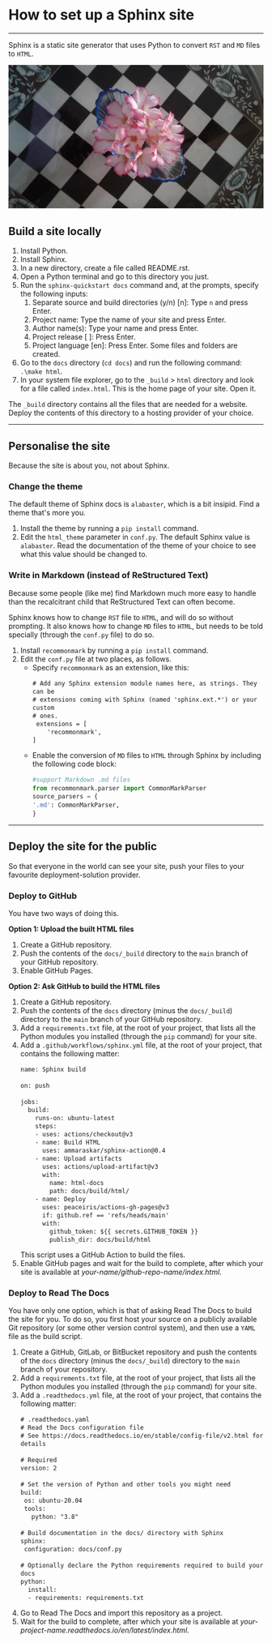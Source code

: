 # How to set up a Sphinx site

<hr/>

Sphinx is a static site generator that uses Python to convert `RST` and `MD` files to `HTML`.

![Pink flowers in a blue boat-shaped glass bowl atop a chessboard table](_static/chess_flowers.jpg)

## Build a site locally

1. Install Python.
2. Install Sphinx.
3. In a new directory, create a file called README.rst.
4. Open a Python terminal and go to this directory you just.
5. Run the `sphinx-quickstart docs` command and, at the prompts, specify the following inputs:
    1. Separate source and build directories (y/n) [n]: Type `n` and press Enter.
    2. Project name: Type the name of your site and press Enter.
    3. Author name(s): Type your name and press Enter.
    4. Project release [ ]: Press Enter.
    5. Project language [en]: Press Enter.
    Some files and folders are created.
6. Go to the `docs` directory (`cd docs`) and run the following command: `.\make html`.
7. In your system file explorer, go to the `_build` > `html` directory and look for a file called `index.html`. This is the home page of your site. Open it.

The `_build` directory contains all the files that are needed for a website. Deploy the contents of this directory to a hosting provider of your choice.

<hr/>

## Personalise the site

Because the site is about you, not about Sphinx.

### Change the theme

The default theme of Sphinx docs is `alabaster`, which is a bit insipid. Find a theme that's more you.

1. Install the theme by running a `pip install` command.
2. Edit the `html_theme` parameter in `conf.py`. The default Sphinx value is `alabaster`. Read the documentation of the theme of your choice to see what this value should be changed to.

### Write in Markdown (instead of ReStructured Text)

Because some people (like me) find Markdown much more easy to handle than the recalcitrant child that ReStructured Text can often become.

Sphinx knows how to change `RST` file to `HTML`, and will do so without prompting. It also knows how to change `MD` files to `HTML`, but needs to be told specially (through the `conf.py` file) to do so.

1. Install `recommonmark` by running a `pip install` command.
2. Edit the `conf.py` file at two places, as follows.
    - Specify `recommonmark` as an extension, like this:
       ```
      # Add any Sphinx extension module names here, as strings. They can be
      # extensions coming with Sphinx (named 'sphinx.ext.*') or your custom
      # ones.
        extensions = [
           'recommonmark',
       ]
       ```
    -  Enable the conversion of `MD` files to `HTML` through Sphinx by including the following code block: 
       ```python
       #support Markdown .md files
       from recommonmark.parser import CommonMarkParser
       source_parsers = {
       '.md': CommonMarkParser,
       }
       ```
 
<hr/>

## Deploy the site for the public

So that everyone in the world can see your site, push your files to your favourite deployment-solution provider.

### Deploy to GitHub

You have two ways of doing this.

**Option 1: Upload the built HTML files**

1. Create a GitHub repository.
2. Push the contents of the `docs/_build` directory to the `main` branch of your GitHub repository.
3. Enable GitHub Pages.

**Option 2: Ask GitHub to build the HTML files**

1. Create a GitHub repository.
2. Push the contents of the `docs` directory (minus the `docs/_build`) directory to the `main` branch of your GitHub repository.
3. Add a `requirements.txt` file, at the root of your project, that lists all the Python modules you installed (through the `pip` command) for your site.
4. Add a `.github/workflows/sphinx.yml` file, at the root of your project, that contains the following matter:
    ```
    name: Sphinx build
    
    on: push
    
    jobs:
      build:
        runs-on: ubuntu-latest
        steps:
        - uses: actions/checkout@v3
        - name: Build HTML
          uses: ammaraskar/sphinx-action@0.4
        - name: Upload artifacts
          uses: actions/upload-artifact@v3
          with:
            name: html-docs
            path: docs/build/html/
        - name: Deploy
          uses: peaceiris/actions-gh-pages@v3
          if: github.ref == 'refs/heads/main'
          with:
            github_token: ${{ secrets.GITHUB_TOKEN }}
            publish_dir: docs/build/html
    ```
    This script uses a GitHub Action to build the files.
5. Enable GitHub pages and wait for the build to complete, after which your site is available at _your-name/github-repo-name/index.html_.

### Deploy to Read The Docs

You have only one option, which is that of asking Read The Docs to build the site for you. To do so, you first host your source on a publicly available Git repository (or some other version control system), and then use a `YAML` file as the build script.

1. Create a GitHub, GitLab, or BitBucket repository and push the contents of the `docs` directory (minus the `docs/_build`) directory to the `main` branch of your repository.
2. Add a `requirements.txt` file, at the root of your project, that lists all the Python modules you installed (through the `pip` command) for your site.
3. Add a `.readthedocs.yml` file, at the root of your project, that contains the following matter:
    ```
   # .readthedocs.yaml
   # Read the Docs configuration file
   # See https://docs.readthedocs.io/en/stable/config-file/v2.html for details
   
   # Required
   version: 2

   # Set the version of Python and other tools you might need
   build:
     os: ubuntu-20.04
     tools:
       python: "3.8"
   
   # Build documentation in the docs/ directory with Sphinx
   sphinx:
     configuration: docs/conf.py
   
   # Optionally declare the Python requirements required to build your docs
   python:
      install:
      - requirements: requirements.txt
    ```
4. Go to Read The Docs and import this repository as a project.
5. Wait for the build to complete, after which your site is available at _your-project-name.readthedocs.io/en/latest/index.html_.